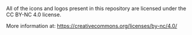 All of the icons and logos present in this repository are licensed under the CC BY-NC 4.0 license.

More information at: https://creativecommons.org/licenses/by-nc/4.0/
